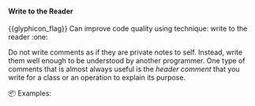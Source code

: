 <div id="title">

#### Write to the Reader

<span id="prereqs"></span>

</div>
<span id="outcomes">{{glyphicon_flag}} Can improve code quality using technique: write to the reader  :one:</span>

<div id="body">

Do not write comments as if they are private notes to self. Instead, write them well enough to be understood by another programmer. One type of comments that is almost always useful is the _header comment_ that you write for a class or an operation to explain its purpose.

<tip-box> 

:package: Examples:

<tabs> 
  <tab header="Java">

<include src="example-java.md" />

  </tab>
  <tab header="Python">

<include src="example-python.md" />

</tab>
</tabs>

</tip-box>


</div>

<div id="extras">
</div>